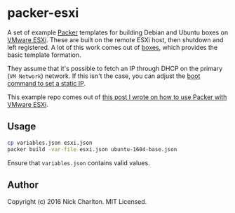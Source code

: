 # packer-esxi

A set of example [Packer][] templates for building Debian and Ubuntu boxes on
[VMware ESXi][]. These are built on the remote ESXi host, then shutdown and
left registered. A lot of this work comes out of [boxes][], which provides the
basic template formation.

They assume that it's possible to fetch an IP through DHCP on the primary (`VM
Network`) network. If this isn't the case, you can adjust the [boot command to
set a static IP][].

This example repo comes out of [this post I wrote on how to use Packer with
VMware ESXi][post].

## Usage

```sh
cp variables.json esxi.json
packer build -var-file esxi.json ubuntu-1604-base.json
```

Ensure that `variables.json` contains valid values.

## Author

Copyright (c) 2016 Nick Charlton. MIT Licensed.

[Packer]: https://packer.io
[VMware ESXi]: http://www.vmware.com/products/vsphere-hypervisor.html
[boxes]: https://github.com/nickcharlton/boxes
[boot command to set a static IP]: https://help.ubuntu.com/lts/installation-guide/armhf/apbs02.html
[post]: https://nickcharlton.net/posts/using-packer-esxi-6.html
